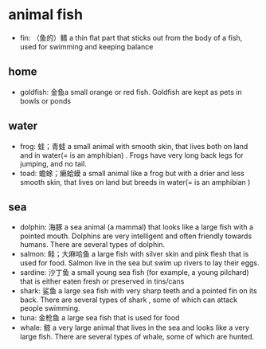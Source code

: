 # animal fish

- fin: （鱼的）鳍 a thin flat part that sticks out from the body of a fish, used for swimming and keeping balance

## home

- goldfish: 金鱼a small orange or red fish. Goldfish are kept as pets in bowls or ponds

## water

- frog: 蛙；青蛙 a small animal with smooth skin, that lives both on land and in water(= is an amphibian) . Frogs have very long back legs for jumping, and no tail.
- toad: 蟾蜍；癞蛤蟆 a small animal like a frog but with a drier and less smooth skin, that lives on land but breeds in water(= is an amphibian )

## sea

- dolphin: 海豚 a sea animal (a mammal) that looks like a large fish with a pointed mouth. Dolphins are very intelligent and often friendly towards humans. There are several types of dolphin.
- salmon: 鲑；大麻哈鱼 a large fish with silver skin and pink flesh that is used for food. Salmon live in the sea but swim up rivers to lay their eggs.
- sardine: 沙丁鱼 a small young sea fish (for example, a young pilchard) that is either eaten fresh or preserved in tins/cans
- shark: 鲨鱼 a large sea fish with very sharp teeth and a pointed fin on its back. There are several types of shark , some of which can attack people swimming.
- tuna: 金枪鱼 a large sea fish that is used for food
- whale: 鲸 a very large animal that lives in the sea and looks like a very large fish. There are several types of whale, some of which are hunted.
